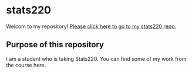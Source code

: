 # stats220
Welcom to my repository!
[Please click here to go to my stats220 repo.](https://220pmc.github.io/stats220/)
## Purpose of this repository
I am a student who is taking Stats220.
You can find some of my work from the course here.
